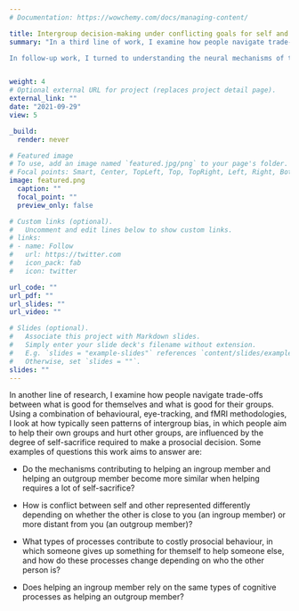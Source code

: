 ```yaml
---
# Documentation: https://wowchemy.com/docs/managing-content/

title: Intergroup decision-making under conflicting goals for self and other
summary: "In a third line of work, I examine how people navigate trade-offs between their goals to help themselves, to help their ingroup members, and to help or hurt outgroup members (Allidina & Cunningham, 2024, JESP). In a series of behavioural and eye-tracking experiments, I found that different goals are pursued in a sequential manner: when people are unable to help themselves, they shift their attention to their ingroup (but not to the outgroup), greatly increasing the amount they try to help their own group members.

In follow-up work, I turned to understanding the neural mechanisms of these effects. I am currently using neuroimaging to examine the differential processes involved in navigating self-other tradeoffs for ingroup and outgroup members."


weight: 4
# Optional external URL for project (replaces project detail page).
external_link: ""
date: "2021-09-29"
view: 5

_build:
  render: never

# Featured image
# To use, add an image named `featured.jpg/png` to your page's folder.
# Focal points: Smart, Center, TopLeft, Top, TopRight, Left, Right, BottomLeft, Bottom, BottomRight.
image: featured.png
  caption: ""
  focal_point: ""
  preview_only: false

# Custom links (optional).
#   Uncomment and edit lines below to show custom links.
# links:
# - name: Follow
#   url: https://twitter.com
#   icon_pack: fab
#   icon: twitter

url_code: ""
url_pdf: ""
url_slides: ""
url_video: ""

# Slides (optional).
#   Associate this project with Markdown slides.
#   Simply enter your slide deck's filename without extension.
#   E.g. `slides = "example-slides"` references `content/slides/example-slides.md`.
#   Otherwise, set `slides = ""`.
slides: ""
---
```


In another line of research, I examine how people navigate trade-offs between what is good for themselves and what is good for their groups. Using a combination of behavioural, eye-tracking, and fMRI methodologies, I look at how typically seen patterns of intergroup bias, in which people aim to help their own groups and hurt other groups, are influenced by the degree of self-sacrifice required to make a prosocial decision. Some examples of questions this work aims to answer are:

- Do the mechanisms contributing to helping an ingroup member and helping an outgroup member become more similar when helping requires a lot of self-sacrifice? 

- How is conflict between self and other represented differently depending on whether the other is close to you (an ingroup member) or more distant from you (an outgroup member)? 

- What types of processes contribute to costly prosocial behaviour, in which someone gives up something for themself to help someone else, and how do these processes change depending on who the other person is? 

- Does helping an ingroup member rely on the same types of cognitive processes as helping an outgroup member?